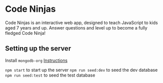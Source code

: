 # Code Ninjas

Code Ninjas is an interactive web app, designed to teach JavaScript to kids aged 7 years and up. Answer questions and level up to become a fully fledged Code Ninja!

## Setting up the server

Install `mongodb-org` [Instructions](https://docs.mongodb.com/manual/administration/install-community/)

`npm start` to start up the server
`npm run seed:dev` to seed the dev database
`npm run seed:test` to seed the test database